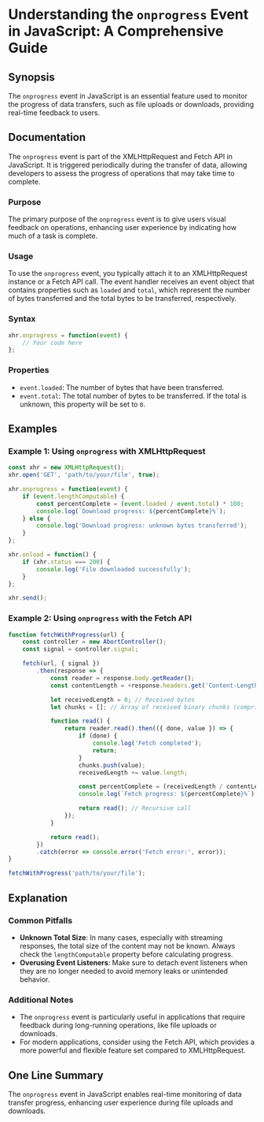 <!--
Meta Description: # Understanding the `onprogress` Event in JavaScript: A Comprehensive Guide ## Synopsis The `onprogress` event in JavaScript is an essential feature u...
Meta Keywords: event, onprogress, fetch, total, javascript
-->

# Understanding the `onprogress` Event in JavaScript: A Comprehensive Guide

## Synopsis
The `onprogress` event in JavaScript is an essential feature used to monitor the progress of data transfers, such as file uploads or downloads, providing real-time feedback to users.

## Documentation
The `onprogress` event is part of the XMLHttpRequest and Fetch API in JavaScript. It is triggered periodically during the transfer of data, allowing developers to assess the progress of operations that may take time to complete.

### Purpose
The primary purpose of the `onprogress` event is to give users visual feedback on operations, enhancing user experience by indicating how much of a task is complete.

### Usage
To use the `onprogress` event, you typically attach it to an XMLHttpRequest instance or a Fetch API call. The event handler receives an event object that contains properties such as `loaded` and `total`, which represent the number of bytes transferred and the total bytes to be transferred, respectively.

### Syntax
```javascript
xhr.onprogress = function(event) {
    // Your code here
};
```

### Properties
- `event.loaded`: The number of bytes that have been transferred.
- `event.total`: The total number of bytes to be transferred. If the total is unknown, this property will be set to `0`.

## Examples

### Example 1: Using `onprogress` with XMLHttpRequest
```javascript
const xhr = new XMLHttpRequest();
xhr.open('GET', 'path/to/your/file', true);

xhr.onprogress = function(event) {
    if (event.lengthComputable) {
        const percentComplete = (event.loaded / event.total) * 100;
        console.log(`Download progress: ${percentComplete}%`);
    } else {
        console.log('Download progress: unknown bytes transferred');
    }
};

xhr.onload = function() {
    if (xhr.status === 200) {
        console.log('File downloaded successfully');
    }
};

xhr.send();
```

### Example 2: Using `onprogress` with the Fetch API
```javascript
function fetchWithProgress(url) {
    const controller = new AbortController();
    const signal = controller.signal;

    fetch(url, { signal })
        .then(response => {
            const reader = response.body.getReader();
            const contentLength = +response.headers.get('Content-Length');

            let receivedLength = 0; // Received bytes
            let chunks = []; // Array of received binary chunks (comprises the body)

            function read() {
                return reader.read().then(({ done, value }) => {
                    if (done) {
                        console.log('Fetch completed');
                        return;
                    }
                    chunks.push(value);
                    receivedLength += value.length;

                    const percentComplete = (receivedLength / contentLength) * 100;
                    console.log(`Fetch progress: ${percentComplete}%`);

                    return read(); // Recursive call
                });
            }

            return read();
        })
        .catch(error => console.error('Fetch error:', error));
}

fetchWithProgress('path/to/your/file');
```

## Explanation
### Common Pitfalls
- **Unknown Total Size**: In many cases, especially with streaming responses, the total size of the content may not be known. Always check the `lengthComputable` property before calculating progress.
- **Overusing Event Listeners**: Make sure to detach event listeners when they are no longer needed to avoid memory leaks or unintended behavior.

### Additional Notes
- The `onprogress` event is particularly useful in applications that require feedback during long-running operations, like file uploads or downloads.
- For modern applications, consider using the Fetch API, which provides a more powerful and flexible feature set compared to XMLHttpRequest.

## One Line Summary
The `onprogress` event in JavaScript enables real-time monitoring of data transfer progress, enhancing user experience during file uploads and downloads.